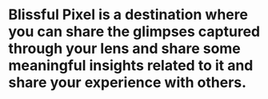 # Blissful Pixel is a destination where you can share the glimpses captured through your lens and share some meaningful insights related to it and share your experience with others.
